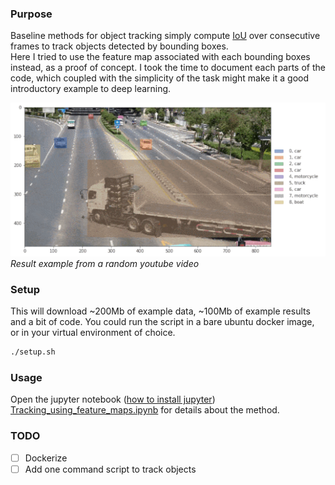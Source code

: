 ### Purpose

Baseline methods for object tracking simply compute [IoU](https://en.wikipedia.org/wiki/Jaccard_index) over consecutive frames to track objects detected by bounding boxes.  
Here I tried to use the feature map associated with each bounding boxes instead, as a proof of concept. I took the time to document each parts of the code, which coupled with the simplicity of the task might make it a good introductory example to deep learning.

![Example of object tracking on video](example/ex1.gif)
_Result example from a random youtube video_

### Setup
This will download ~200Mb of example data, ~100Mb of example results and a bit of code.
You could run the script in a bare ubuntu docker image, or in your virtual environment of choice.
```sh
./setup.sh
```

### Usage
Open the jupyter notebook ([how to install jupyter](https://jupyter.org/install)) [Tracking_using_feature_maps.ipynb](Tracking_using_feature_maps.ipynb) for details about the method.

### TODO
- [ ] Dockerize
- [ ] Add one command script to track objects
